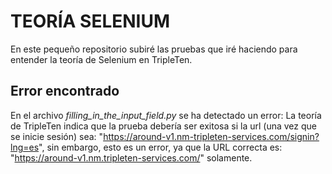 # TEORÍA SELENIUM

En este pequeño repositorio subiré las pruebas que iré haciendo para entender la teoría de Selenium en TripleTen.

## Error encontrado
En el archivo *filling_in_the_input_field.py* se ha detectado un error:
La teoría de TripleTen indica que la prueba debería ser exitosa si la url (una vez que se inicie sesión) sea: "https://around-v1.nm-tripleten-services.com/signin?lng=es", sin embargo, esto es un error, ya que la URL correcta es: "https://around-v1.nm.tripleten-services.com/" solamente.